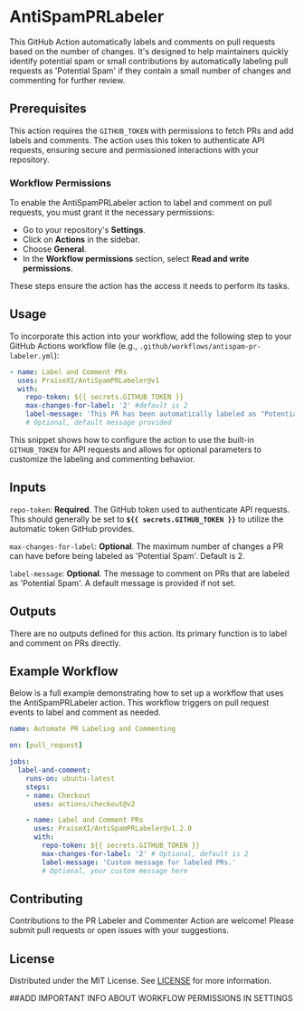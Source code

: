 # AntiSpamPRLabeler

This GitHub Action automatically labels and comments on pull requests based on the number of changes. It's designed to help maintainers quickly identify potential spam or small contributions by automatically labeling pull requests as 'Potential Spam' if they contain a small number of changes and commenting for further review.

## Prerequisites

This action requires the `GITHUB_TOKEN` with permissions to fetch PRs and add labels and comments. The action uses this token to authenticate API requests, ensuring secure and permissioned interactions with your repository.

### Workflow Permissions

To enable the AntiSpamPRLabeler action to label and comment on pull requests, you must grant it the necessary permissions:

- Go to your repository's **Settings**.
- Click on **Actions** in the sidebar.
- Choose **General**.
- In the **Workflow permissions** section, select **Read and write permissions**.

These steps ensure the action has the access it needs to perform its tasks.

## Usage

To incorporate this action into your workflow, add the following step to your GitHub Actions workflow file (e.g., `.github/workflows/antispam-pr-labeler.yml`):

```yaml
- name: Label and Comment PRs
  uses: PraiseXI/AntiSpamPRLabeler@v1
  with:
    repo-token: ${{ secrets.GITHUB_TOKEN }}
    max-changes-for-label: '2' #default is 2
    label-message: 'This PR has been automatically labeled as "Potential Spam" due to its size. Please review.' 
    # Optional, default message provided
```
This snippet shows how to configure the action to use the built-in `GITHUB_TOKEN` for API requests and allows for optional parameters to customize the labeling and commenting behavior.
## Inputs

`repo-token`: **Required**. The GitHub token used to authenticate API requests. This should generally be set to **`${{ secrets.GITHUB_TOKEN }}`** to utilize the automatic token GitHub provides.

`max-changes-for-label`: **Optional**. The maximum number of changes a PR can have before being labeled as 'Potential Spam'. Default is 2.

`label-message`: **Optional**. The message to comment on PRs that are labeled as 'Potential Spam'. A default message is provided if not set.

## Outputs
There are no outputs defined for this action. Its primary function is to label and comment on PRs directly.


## Example Workflow
Below is a full example demonstrating how to set up a workflow that uses the AntiSpamPRLabeler action. This workflow triggers on pull request events to label and comment as needed.

```yaml
name: Automate PR Labeling and Commenting

on: [pull_request]

jobs:
  label-and-comment:
    runs-on: ubuntu-latest
    steps:
    - name: Checkout
      uses: actions/checkout@v2

    - name: Label and Comment PRs
      uses: PraiseXI/AntiSpamPRLabeler@v1.2.0
      with:
        repo-token: ${{ secrets.GITHUB_TOKEN }}
        max-changes-for-label: '2' # Optional, default is 2
        label-message: 'Custom message for labeled PRs.' 
        # Optional, your custom message here
```
## Contributing
Contributions to the PR Labeler and Commenter Action are welcome! Please submit pull requests or open issues with your suggestions.

## License
Distributed under the MIT License. See [LICENSE](https://github.com/PraiseXI/AntiSpamPRLabeler/blob/main/LICENSE) for more information.

##ADD IMPORTANT INFO ABOUT WORKFLOW PERMISSIONS IN SETTINGS
